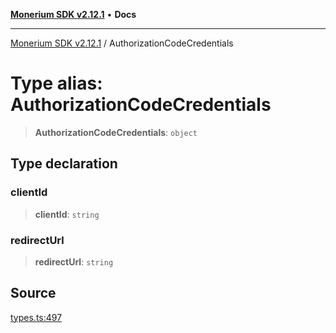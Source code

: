 [**Monerium SDK v2.12.1**](../README.md) • **Docs**

---

[Monerium SDK v2.12.1](../README.md) / AuthorizationCodeCredentials

# Type alias: AuthorizationCodeCredentials

> **AuthorizationCodeCredentials**: `object`

## Type declaration

### clientId

> **clientId**: `string`

### redirectUrl

> **redirectUrl**: `string`

## Source

[types.ts:497](https://github.com/monerium/js-monorepo/blob/69aafbf665e06fb1fab9775ca5ee0ba5fb9dbc84/packages/sdk/src/types.ts#L497)
